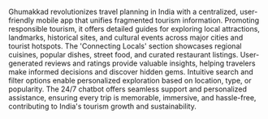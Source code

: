 Ghumakkad revolutionizes travel planning in India with a centralized, user-friendly mobile app that unifies fragmented tourism information. Promoting responsible tourism, it offers detailed guides for exploring local attractions, landmarks, historical sites, and cultural events across major cities and tourist hotspots. The 'Connecting Locals' section showcases regional cuisines, popular dishes, street food, and curated restaurant listings. User-generated reviews and ratings provide valuable insights, helping travelers make informed decisions and discover hidden gems. Intuitive search and filter options enable personalized exploration based on location, type, or popularity. The 24/7 chatbot offers seamless support and personalized assistance, ensuring every trip is memorable, immersive, and hassle-free, contributing to India's tourism growth and sustainability.
